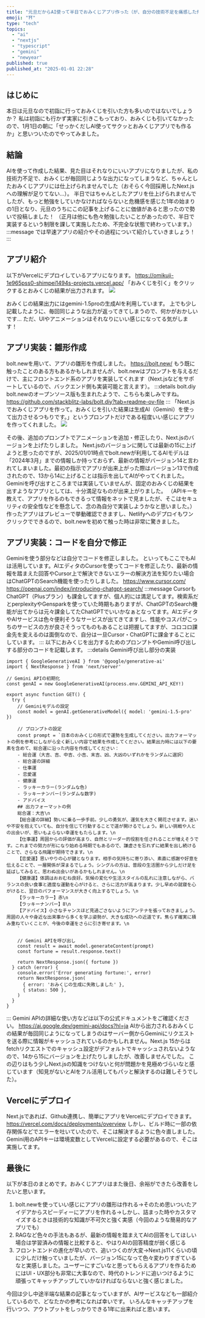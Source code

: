 ```yaml
---
title: "元旦だからAI使って半日でおみくじアプリ作った（が、自分の技術不足を痛感した件...）"
emoji: "⛩️"
type: "tech"
topics:
  - "ai"
  - "nextjs"
  - "typescript"
  - "gemini"
  - "newyear"
published: true
published_at: "2025-01-01 22:28"
---
```


## はじめに
本日は元旦なので初詣に行っておみくじを引いた方も多いのではないでしょうか？
私は初詣にも行かず実家に引きこもっており、おみくじも引いてなかったので、1月1日の朝に「せっかくだしAI使ってサクッとおみくじアプリでも作るか」と思いついたのでやってみました。
## 結論
AIを使って作成した結果、見た目はそれなりにいいアプリになりましたが、私の技術力不足で、おみくじが毎回同じような出力になってしまうなど、ちゃんとしたおみくじアプリには仕上げられませんでした（おそらく今回採用したNext.jsへの理解が足りてない...）。
半日ではちゃんとしたアプリを仕上げられませんでしたが、もっと勉強をしていかなければならないと危機感を感じた1年の始まりの1日となり、元旦のうちにこの記事を上げることに価値があると思ったので勢いで投稿しました！
（正月は他にも色々勉強したいことがあったので、半日で実装するという制限を課して実施したため、不完全な状態で終わっています。）
:::message
では早速アプリの紹介やその過程について紹介していきましょう！
:::
## アプリ紹介
以下がVercelにデプロイしているアプリになります。
https://omikuji-1e965pss0-shimpei1494s-projects.vercel.app/
「おみくじを引く」をクリックするとおみくじの結果が出力されます。
![](https://storage.googleapis.com/zenn-user-upload/1e8772d299e0-20250101.gif)

おみくじの結果出力にはgemini-1.5proの生成AIを利用しています。
上でも少し記載したように、毎回同じような出力が返ってきてしまうので、何かがおかしいです...
ただ、UIやアニメーションはそれなりにいい感じになってる気がします！

## アプリ実装：雛形作成
bolt.newを用いて、アプリの雛形を作成しました。
https://bolt.new/
もう既に触ったことのある方もあるかもしれませんが、bolt.newはプロンプトを与えるだけで、主にフロントエンド系のアプリを実装してくれます（Next.jsなどをサポートしているので、バックエンド側も実装可能と言えます）。
:::details bolt.diy
bolt.newのオープンソース版も生まれたようで、こちらも楽しみですね。
https://github.com/stackblitz-labs/bolt.diy?tab=readme-ov-file
:::
「Next.jsでおみくじアプリを作って。おみくじを引いた結果は生成AI（Gemini）を使って出力させるつもりです。」というプロンプトだけである程度いい感じにアプリを作ってくれました。
![](https://storage.googleapis.com/zenn-user-upload/77eafeb5c4b3-20250101.png)

その後、追加のプロンプトでアニメーションを追加・修正したり、Next.jsのバージョンを上げたりしました。
Next.jsのバージョンに関しては最新の15に上げようと思ったのですが、2025/01/01時点でbolt.newが利用してるAIモデルは「2024年3月」までの情報しか持っておらず、最新の情報がバージョン14と言われてしまいました。最初の指示でアプリが出来上がった際はバージョン13で作成されたので、13から14に上げることは指示を出してAIがやってくれました。
Geminiを呼び出すところまでは実装していませんが、固定のおみくじの結果を出すようなアプリとしては、十分満足なものが出来上がりました。
（APIキーを教えて、アプリを作るのもできるって情報をネットで見ましたが、そこはセキュリティの安全性などを懸念して、念の為自分で実装しようかなと思いました。）
作ったアプリはプレビューで挙動確認できますし、Netlifyへのデプロイもワンクリックでできるので、bolt.newを初めて触った時は非常に驚きました。
## アプリ実装：コードを自分で修正
Geminiを使う部分などは自分でコードを修正しました。
といってもここでもAIは活用しています。AIエディタのCursorを使ってコードを修正したり、最新の情報を踏まえた回答やCursor上で解決できないエラーの解決方法を知りたい場合はChatGPTのSearch機能を使ったりしました。
https://www.cursor.com/
https://openai.com/index/introducing-chatgpt-search/
:::message
CursorもChatGPT（Plusプラン）も課金してますが、個人的には満足してます。検索系だとperplexityやGensparkを使っていた時期もありますが、ChatGPTのSearch機能が出てからは元々課金してたChatGPTでいいかなぁとなってます。AIエディタやAIサービスは色々便利そうなサービスが出てきてますし、性能やコスパがこっちのサービスの方が良さそうってものもあることは把握してますが、コロコロ課金先を変えるのは面倒なので、自分は一旦Cursor・ChatGPTに課金することにしています。
:::
以下におみくじを出力するためのプロンプトやGemini呼び出しする部分のコードを記載します。
:::details Gemini呼び出し部分の実装
```typescript: route.ts
import { GoogleGenerativeAI } from '@google/generative-ai'
import { NextResponse } from 'next/server'

// Gemini APIの初期化
const genAI = new GoogleGenerativeAI(process.env.GEMINI_API_KEY!)

export async function GET() {
  try {
    // Geminiモデルの設定
    const model = genAI.getGenerativeModel({ model: 'gemini-1.5-pro' })

    // プロンプトの設定
    const prompt = `日本のおみくじの形式で運勢を生成してください。出力フォーマットの例を参考にしながら全く新しい内容で結果を作成してください。結果出力時には以下の要素を含めて、総合運に沿った内容を作成してください：
    - 総合運（大吉、吉、中吉、小吉、末吉、凶、大凶のいずれかをランダムに選択）
    - 総合運の詳細
    - 仕事運
    - 恋愛運
    - 健康運
    - ラッキーカラー(ランダムな色)
    - ラッキーナンバー(ランダムな数字)
    - アドバイス
    ## 出力フォーマットの例
    総合運：大吉\n
    【総合運の詳細】勢いに乗る一歩手前。少しの勇気が、運気を大きく開花させます。迷いや不安を抱えていても、自分を信じて行動することで道が開けるでしょう。新しい挑戦や人との出会いが、思いもよらない幸運をもたらします。\n
    【仕事運】周囲からの評価が高まり、自然とリーダー的役割を任されることが増えそうです。これまでの努力が形になり始める時期でもあるので、謙虚さを忘れずに結果を出し続けることで、さらなる飛躍が期待できます。\n
    【恋愛運】思いやりの心が鍵となります。相手の気持ちに寄り添い、素直に感謝や好意を伝えることで、一層関係が深まるでしょう。シングルの方は、普段の生活圏から少しだけ足を延ばしてみると、思わぬ出会いがあるかもしれません。\n
    【健康運】体調はおおむね良好。気候の変化や生活スタイルの乱れに注意しながら、バランスの良い食事と適度な運動を心がけると、さらに活力が高まります。少し早めの就寝を心がけると、翌日のパフォーマンスが大きく向上するでしょう。\n
    【ラッキーカラー】赤\n
    【ラッキーナンバー】8\n
    【アドバイス】小さなチャンスほど見過ごさないようにアンテナを張っておきましょう。周囲の人々や身近な出来事から多くを学ぶ姿勢が、大きな成功への近道です。焦らず確実に積み重ねていくことが、今後の幸運をさらに引き寄せます。\n
    `

    // Gemini APIを呼び出し
    const result = await model.generateContent(prompt)
    const fortune = result.response.text()

    return NextResponse.json({ fortune })
  } catch (error) {
    console.error('Error generating fortune:', error)
    return NextResponse.json(
      { error: 'おみくじの生成に失敗しました' },
      { status: 500 },
    )
  }
}

```
:::
Gemini APIの詳細な使い方などは以下の公式ドキュメントをご確認ください。
https://ai.google.dev/gemini-api/docs?hl=ja
AIから出力されるおみくじの結果が毎回同じようになってしまうのはサーバー側からGeminiにリクエストを送る際に情報がキャッシュされているのかもしれません。Next.js 15からはfetchリクエストでのキャッシュ設定がデフォルトでキャッシュされないようなので、14から15にバージョンを上げたりしましたが、改善しませんでした。
この辺りはもう少しNext.jsの知識をつけないと何が問題かを見極めづらいなと感じています（知見がないとAIをフル活用してもパッと解決するのは難しそうでした）。

## Vercelにデプロイ
Next.jsであれば、Github連携し、簡単にアプリをVercelにデプロイできます。
https://vercel.com/docs/deployments/overview
しかし、ビルド時に一部の依存関係などでエラーを吐いていたので、そこは解決するように色々直しました。
Gemini用のAPIキーは環境変数としてVercelに設定する必要があるので、そこは実施してます。

## 最後に
以下が本日のまとめです。おみくじアプリはまた後日、余裕ができたら改善をしたいと思います。
1. bolt.newを使っていい感じにアプリの雛形は作れる→そのため思いついたアイデアからスピーディーにアプリを作れる→しかし、詰まった時やカスタマイズするときは技術的な知識が不可欠と強く実感（今回のような簡易的なアプリでも）
2. RAGなど色々の手法もあるが、最新の情報を踏まえてAIの回答をしてほしい場合は学習済みの情報と比較すると、やはりAIの回答精度が弱く感じる
3. フロントエンドの進化が早いので、追いつくのが大変→Next.js11くらいの頃に少しだけ触っていましたが、バージョン15になって色々変わりすぎているなと実感しました。ユーザーにすごいなと思ってもらえるアプリを作るためにはUI・UX部分も非常に大事なので、時代のトレンドに追いつけるように頑張ってキャッチアップしていかなければならないと強く感じました。

今回は少し中途半端な結果の記事となっていますが、AIサービスなども一部紹介しているので、どなたかの参考になれば幸いです。
いろんなキャッチアップを行いつつ、アウトプットをしっかりできる1年に出来ればと思います。